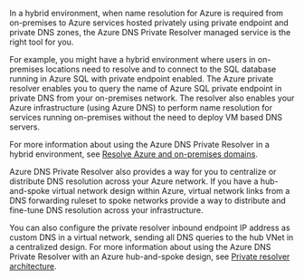 In a hybrid environment, when name resolution for Azure is required from on-premises to Azure services hosted privately using private endpoint and private DNS zones, the Azure DNS Private Resolver managed service is the right tool for you.

For example, you might have a hybrid environment where users in on-premises locations need to resolve and to connect to the SQL database running in Azure SQL with private endpoint enabled. The Azure private resolver enables you to query the name of Azure SQL private endpoint in private DNS from your on-premises network. The resolver also enables your Azure infrastructure (using Azure DNS) to perform name resolution for services running on-premises without the need to deploy VM based DNS servers.

For more information about using the Azure DNS Private Resolver in a hybrid environment, see [Resolve Azure and on-premises domains](/azure/dns/private-resolver-hybrid-dns).

Azure DNS Private Resolver also provides a way for you to centralize or distribute DNS resolution across your Azure network. If you have a hub-and-spoke virtual network design within Azure, virtual network links from a DNS forwarding ruleset to spoke networks provide a way to distribute and fine-tune DNS resolution across your infrastructure. 

You can also configure the private resolver inbound endpoint IP address as custom DNS in a virtual network, sending all DNS queries to the hub VNet in a centralized design. For more information about using the Azure DNS Private Resolver with an Azure hub-and-spoke design, see [Private resolver architecture](/azure/dns/private-resolver-architecture).
